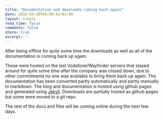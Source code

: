 ```yaml
---
title: "Documentation and downloads coming back again"
date: 2016-04-28T09:00:41+01:00
layout: single
read_time: false
comments: false
share: true
excerpt: ''
---
```

After being offline for quite some time the downloads as well as all of the documentation is coming back up again.

These were hosted on the last Vodafone/Wayfinder servers that stayed around for quite some time after the company was closed down, due to other commitments no one was available to bring them back up again. The documentation has been converted partly automatically and partly manually to markdown. The blog and documentation is hosted using github pages and generated using [Jekyll](http://jekyllrb.com). Downloads are partially hosted as github pages but some were moved to a git repo.

The rest of the docs and files will be coming online during the next few days.

